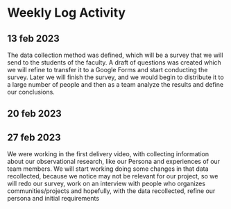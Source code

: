 # Weekly Log Activity

## 13 feb 2023

The data collection method was defined, which will be a survey that we will send to the students of the faculty. A draft of questions was created which we will refine to transfer it to a Google Forms and start conducting the survey.
Later we will finish the survey, and we would begin to distribute it to a large number of people and then as a team analyze the results and define our conclusions.

## 20 feb 2023



## 27 feb 2023

We were working in the first delivery video, with collecting information about our observational research, like our Persona and experiences of our team members. We will start working doing some changes in that data recollected, because we notice may not be relevant for our project, so we will redo our survey, work on an interview with people who organizes communities/projects and hopefully, with the data recollected, refine our persona and initial requirements
